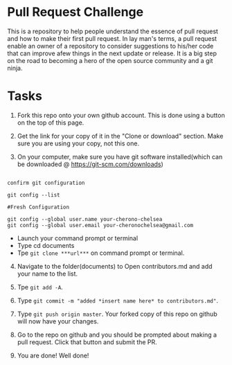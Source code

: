 # Pull Request Challenge
This is a repository to help people understand the essence of pull request and how to make their first pull request. In lay man's terms, a pull request enable an owner of a repository to consider suggestions to his/her code that can improve afew things in the next update or release. It is a big step on the road to becoming a hero of the open source community and a git ninja.

# Tasks

1. Fork this repo onto your own github account. This is done using a button on the top of this page.

2. Get the link for your copy of it in the "Clone or download" section. Make sure you are using your copy, not this one.

3. On your computer, make sure you have git software installed(which can be downloaded @ https://git-scm.com/downloads)

```Optional

confirm git configuration

git config --list

#Fresh Configuration

git config --global user.name your-cherono-chelsea
git config --global user.email your-cheronochelsea@gmail.com
```

- Launch your command prompt or terminal
- Type cd documents
- Tpe `git clone ***url***` on command prompt or terminal.

4. Navigate to the folder(documents) to Open contributors.md and add your name to the list.

5. Tpe `git add -A`.

6. Type `git commit -m "added *insert name here* to contributors.md"`.

7. Type `git push origin master`. Your forked copy of this repo on github will now have your changes.

8. Go to the repo on github and you should be prompted about making a pull request. Click that button and submit the PR.

9. You are done! Well done!

